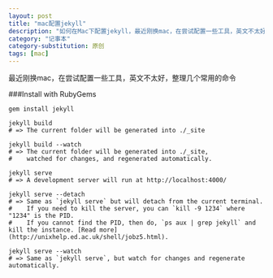 ```yaml
---
layout: post
title: "mac配置jekyll"
description: "如何在Mac下配置jekyll，最近刚换mac，在尝试配置一些工具，英文不太好，整理几个常用的命令"
category: "记事本"
category-substitution: 原创
tags: [mac]
---
```


    
最近刚换mac，在尝试配置一些工具，英文不太好，整理几个常用的命令

###Install with RubyGems

	gem install jekyll
	
	jekyll build
	# => The current folder will be generated into ./_site
	
	jekyll build --watch
	# => The current folder will be generated into ./_site,
	#    watched for changes, and regenerated automatically.
	
	jekyll serve
	# => A development server will run at http://localhost:4000/
	
	jekyll serve --detach
	# => Same as `jekyll serve` but will detach from the current terminal.
	#    If you need to kill the server, you can `kill -9 1234` where "1234" is the PID.
	#    If you cannot find the PID, then do, `ps aux | grep jekyll` and kill the instance. [Read more](http://unixhelp.ed.ac.uk/shell/jobz5.html).
	
	jekyll serve --watch
	# => Same as `jekyll serve`, but watch for changes and regenerate automatically.

	